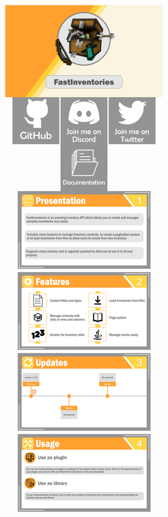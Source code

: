 <div align="center" style="line-height:10px">
  <img src="https://github.com/Syr0ws/FastInventories/blob/master/logos/head.png"/>
  <a href="https://github.com/Syr0ws/FastInventories"><img src="https://github.com/Syr0ws/FastInventories/blob/master/logos/github.png"/></a>
  <a href=""><img src="https://github.com/Syr0ws/FastInventories/blob/master/logos/discord.png"/></a>
  <a href="https://twitter.com/Syr0ws"><img src="https://github.com/Syr0ws/FastInventories/blob/master/logos/twitter.png"/></a>
  <a href=""><img src="https://github.com/Syr0ws/FastInventories/blob/master/logos/documentation.png"/></a>
  <img src="https://github.com/Syr0ws/FastInventories/blob/master/logos/body.png"/>
</div>
